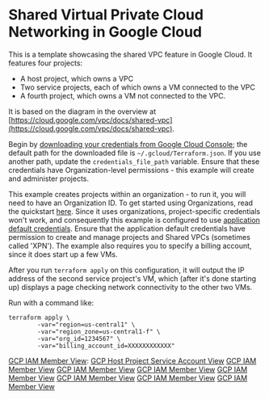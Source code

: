 # Shared Virtual Private Cloud Networking in Google Cloud

This is a template showcasing the shared VPC feature in Google Cloud.  It features
four projects:
- A host project, which owns a VPC
- Two service projects, each of which owns a VM connected to the VPC
- A fourth project, which owns a VM not connected to the VPC.

It is based on the diagram in the overview at [https://cloud.google.com/vpc/docs/shared-vpc](https://cloud.google.com/vpc/docs/shared-vpc).

Begin by [downloading your credentials from Google Cloud Console](https://www.terraform.io/docs/providers/google/#credentials); the default path for the downloaded file is `~/.gcloud/Terraform.json`.  If you use another path, update the `credentials_file_path` variable.  Ensure that these credentials have Organization-level permissions - this example will create and administer projects.

This example creates projects within an organization - to run it, you will need to have an Organization ID.  To get started using Organizations, read the quickstart [here](https://cloud.google.com/resource-manager/docs/quickstart-organizations).  Since it uses organizations, project-specific credentials won't work, and consequently this example is configured to use [application default credentials](https://developers.google.com/identity/protocols/application-default-credentials).  Ensure that the application default credentials have permission to create and manage projects and Shared VPCs (sometimes called 'XPN').  The example also requires you to specify a billing account, since it does start up a few VMs.

After you run `terraform apply` on this configuration, it will output the IP address of the second service project's VM, which (after it's done starting up) displays a page checking network connectivity to the other two VMs.

Run with a command like:
```
terraform apply \
        -var="region=us-central1" \
        -var="region_zone=us-central1-f" \
        -var="org_id=1234567" \
        -var="billing_account_id=XXXXXXXXXXXX"
```
[GCP IAM Member View](https://github.com/iestarks/coalfire/blob/main/screenshots/Snip20201018_10.png):
[GCP Host Project Service Account View](https://github.com/iestarks/coalfire/blob/main/screenshots/Snip20201018_11.png)
[GCP IAM Member View](https://github.com/iestarks/coalfire/blob/main/screenshots/Snip20201018_10.png)
[GCP IAM Member View](https://github.com/iestarks/coalfire/blob/main/screenshots/Snip20201018_10.png)
[GCP IAM Member View](https://github.com/iestarks/coalfire/blob/main/screenshots/Snip20201018_10.png)
[GCP IAM Member View](https://github.com/iestarks/coalfire/blob/main/screenshots/Snip20201018_10.png)
[GCP IAM Member View](https://github.com/iestarks/coalfire/blob/main/screenshots/Snip20201018_10.png)
[GCP IAM Member View](https://github.com/iestarks/coalfire/blob/main/screenshots/Snip20201018_10.png)
[GCP IAM Member View](https://github.com/iestarks/coalfire/blob/main/screenshots/Snip20201018_10.png)
